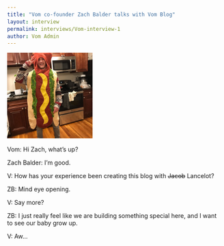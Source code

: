 ```yaml
---
title: "Vom co-founder Zach Balder talks with Vom Blog"
layout: interview
permalink: interviews/Vom-interview-1
author: Vom Admin
---
```





<img src="../assets/Zach-Pic-Vom.jpg" height="200px" width="200px">

Vom: Hi Zach, what’s up?

Zach Balder: I’m good.

V: How has your experience been creating this blog with ~~Jacob~~ Lancelot?

ZB: Mind eye opening.

V: Say more?

ZB: I just really feel like we are building something special here, and I want to see our baby grow up. 

V: Aw...
